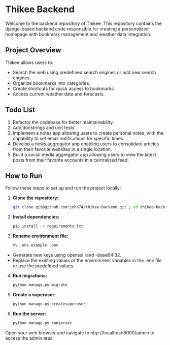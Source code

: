 # Thikee Backend

Welcome to the backend repository of Thikee. This repository contains the django-based backend code responsible for creating a personalized homepage with bookmark management and weather data integration.

## Project Overview

Thikee allows users to:
- Search the web using predefined search engines or add new search engines.
- Organize bookmarks into categories.
- Create shortcuts for quick access to bookmarks.
- Access current weather data and forecasts.

## Todo List

1. Refactor the codebase for better maintainability.
2. Add docstrings and unit tests.
3. Implement a notes app allowing users to create personal notes, with the capability to set email notifications for specific times.
4. Develop a news aggregator app enabling users to consolidate articles from their favorite websites in a single location.
5. Build a social media aggregator app allowing users to view the latest posts from their favorite accounts in a centralized feed.

## How to Run

Follow these steps to set up and run the project locally:

1. **Clone the repository:**
   ```bash
   git clone git@github.com:john74/thikee-backend.git ; cd thikee-backend

2. **Install dependencies:**
   ```bash
   pip install -r requirements.txt

3. **Rename environment file:**
   ```bash
   mv .env.example .env
- Generate new keys using openssl rand -base64 32.
- Replace the existing values of the environment variables in the .env file or use the predefined values.

4. **Run migrations:**
   ```bash
   python manage.py migrate

5. **Create a superuser:**
   ```bash
   python manage.py createsuperuser

6. **Run the server:**
   ```bash
   python manage.py runserver

Open your web browser and navigate to http://localhost:8000/admin to access the admin area